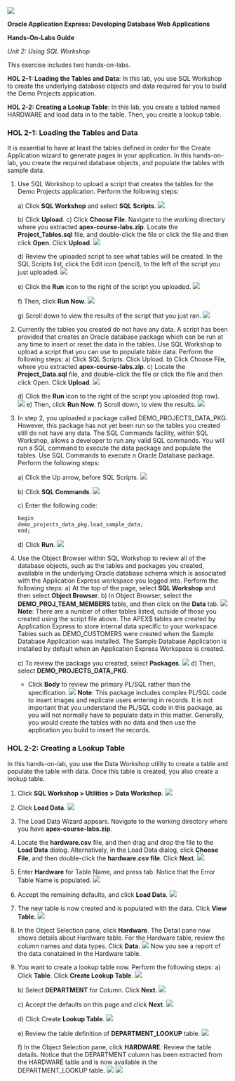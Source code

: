 ![](images/2/1a.PNG)

**Oracle Application Express: Developing Database Web Applications**

**Hands-On-Labs Guide**

*Unit 2: Using SQL Workshop*

This exercise includes two hands-on-labs.

**HOL 2-1: Loading the Tables and Data**: In this lab, you use SQL Workshop to create the underlying database objects and data required for you to build the Demo Projects application.
 
**HOL 2-2: Creating a Lookup Table**: In this lab, you create a tabled named HARDWARE and load data in to the table. Then, you create a lookup table.

### HOL 2-1: Loading the Tables and Data

It is essential to have at least the tables defined in order for the Create Application wizard to generate pages in your application. In this hands-on-lab, you create the required database objects, and populate the tables with sample data.

1.	Use SQL Workshop to upload a script that creates the tables for the Demo Projects application. Perform the following steps:

    a)	Click **SQL Workshop** and select **SQL Scripts**.
    ![](images/2/1.png)

    b)	Click **Upload**.
    c)	Click **Choose File**. 
        Navigate to the working directory where you extracted **apex-course-labs.zip**.
        Locate the **Project_Tables.sql** file, and double-click the file or click the file and then click **Open**.
        Click **Upload**.
    ![](images/2/1.c.png)

    d)  Review the uploaded script to see what tables will be created.
        In the SQL Scripts list, click the Edit icon (pencil), to the left of the script you just uploaded. 
    ![](images/2/1.d.png)

    e)	Click the **Run** icon to the right of the script you uploaded.
    ![](images/2/1.e.png)

    f)	Then, click **Run Now**.
    ![](images/2/1.f.png)

    g)	Scroll down to view the results of the script that you just ran. 
    ![](images/2/1.g.png)

2.	Currently the tables you created do not have any data. A script has been provided that creates an Oracle database package which can be run at any time to insert or reset the data in the tables. Use SQL Workshop to upload a script that you can use to populate table data. Perform the following steps: 
    a)	Click SQL Scripts. Click Upload. 
    b)	Click Choose File, where you extracted **apex-course-labs.zip**. 
    c)	Locate the **Project_Data.sql** file, and double-click the file or click the file and then click Open.
    Click **Upload**.
    ![](images/2/2.c.png)

    d)	Click the **Run** icon to the right of the script you uploaded (top row).     
    ![](images/2/2.d.png)
    e)	Then, click **Run Now**.
    f)	Scroll down, to view the results.
    ![](images/2/2.f.png)

3. In step 2, you uploaded a package called DEMO_PROJECTS_DATA_PKG. However, this package has not yet been run so the tables you created still do not have any data. The SQL Commands facility, within SQL Workshop, allows a developer to run any valid SQL commands. You will run a SQL command to execute the data package and populate the tables. Use SQL Commands to execute n Oracle Database package. Perform the following steps:

    a) Click the Up arrow, before SQL Scripts. 
    ![](images/2/3.a.png)

    b) Click **SQL Commands**. 
    ![](images/2/3.b.png)

    c) Enter the following code:
    ```
    begin
    demo_projects_data_pkg.load_sample_data; 
    end;
    ```
    d) Click **Run**.
    ![](images/2/3.d.png)

4. Use the Object Browser within SQL Workshop to review all of the database objects, such as the tables and packages you created, available in the underlying Oracle database schema which is associated with the Application Express workspace you logged into. Perform the following steps: 
    a) At the top of the page, select **SQL Workshop** and then select **Object Browser**.
    b) In Object Browser, select the **DEMO_PROJ_TEAM_MEMBERS** table, and then click on the **Data** tab. 
    ![](images/2/4.b.png)
    **Note**: There are a number of other tables listed, outside of those you created using the script file above. The APEX$ tables are created by Application Express to store internal data specific to your workspace. Tables such as DEMO_CUSTOMERS were created when the Sample Database Application was installed. The Sample Database Application is installed by default when an Application Express Workspace is created. 

    c) To review the package you created, select **Packages**. 
    ![](images/2/4.c.png)
    d) Then, select **DEMO_PROJECTS_DATA_PKG**.
    - Click **Body** to review the primary PL/SQL rather than the specification. 
    ![](images/2/4.d.png)
    **Note**: This package includes complex PL/SQL code to insert images and replicate users
    entering in records. It is not important that you understand the PL/SQL code in this
    package, as you will not normally have to populate data in this matter. Generally, you 
    would create the tables with no data and then use the application you build to insert the
    records. 

### HOL 2-2: Creating a Lookup Table

In this hands-on-lab, you use the Data Workshop utility to create a table and populate the table with data. Once this table is created, you also create a lookup table.

1. Click **SQL Workshop > Utilities > Data Workshop**.
    ![](images/2/hol2.2/1.png)

2.	Click **Load Data**.
    ![](images/2/hol2.2/2_2.png)
3. The Load Data Wizard appears. 
   Navigate to the working directory where you have **apex-course-labs.zip**.
4. Locate the **hardware.csv** file, and then drag and drop the file to the **Load Data** dialog.    Alternatively, in the Load Data dialog, click **Choose File**, and then double-click the          **hardware.csv file**.
   Click **Next**.
    ![](images/2/hol2.2/2_4.png)

5. Enter **Hardware** for Table Name, and press tab.
   Notice that the Error Table Name is populated. 
    ![](images/2/hol2.2/2_5.png)

6. Accept the remaining defaults, and click **Load Data**.
    ![](images/2/hol2.2/2_6.png)

7. The new table is now created and is populated with the data. Click **View Table**.
    ![](images/2/hol2.2/2_7.png)

8. In the Object Selection pane, click **Hardware**. 
   The Detail pane now shows details about Hardware table. For the Hardware table, review the column names and data types.
   Click **Data**. 
    ![](images/2/hol2.2/2_8.png)
    Now you see a report of the data conatained in the Hardware table.   

9. You want to create a lookup table now. Perform the following steps:
    a) Click **Table**. Click **Create Lookup Table**.
    ![](images/2/hol2.2/2_9a.png)
    
    b)	Select **DEPARTMENT** for Column. Click **Next**.
    ![](images/2/hol2.2/2_9b.png)

    c) Accept the defaults on this page and click **Next**.
    ![](images/2/hol2.2/2_9c.png)

    d) Click Create **Lookup Table**.
    ![](images/2/hol2.2/2_9d.png)

    e) Review the table definition of **DEPARTMENT_LOOKUP** table.
    ![](images/2/hol2.2/2_9e.png)

    f) In the Object Selection pane, click **HARDWARE**. 
    Review the table details. Notice that the DEPARTMENT column has been extracted from the HARDWARE table and is now available in the DEPARTMENT_LOOKUP table.
    ![](images/2/hol2.2/2_9f.png)
    ![](images/2/last.png)
